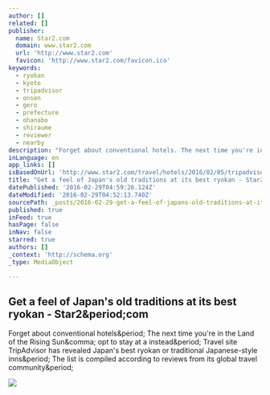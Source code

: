 ```yaml
---
author: []
related: []
publisher:
  name: Star2.com
  domain: www.star2.com
  url: 'http://www.star2.com'
  favicon: 'http://www.star2.com/favicon.ico'
keywords:
  - ryokan
  - kyoto
  - tripadvisor
  - onsen
  - gero
  - prefecture
  - ohanabo
  - shiraume
  - reviewer
  - nearby
description: "Forget about conventional hotels. The next time you're in the Land of the Rising Sun, opt to stay at a instead. Travel site TripAdvisor has revealed Japan's best ryokan or traditional Japanese-style inns. The list is compiled according to reviews from its global travel community."
inLanguage: en
app_links: []
isBasedOnUrl: 'http://www.star2.com/travel/hotels/2016/02/05/tripadvisor-names-japans-best-ryokan/'
title: "Get a feel of Japan's old traditions at its best ryokan - Star2.com"
datePublished: '2016-02-29T04:59:26.124Z'
dateModified: '2016-02-29T04:52:13.740Z'
sourcePath: _posts/2016-02-29-get-a-feel-of-japans-old-traditions-at-its-best-ryokan-st.md
published: true
inFeed: true
hasPage: false
inNav: false
starred: true
authors: []
_context: 'http://schema.org'
_type: MediaObject

---
```

<article style=""><h1>Get a feel of Japan's old traditions at its best ryokan - Star2&amp;period;com</h1><p>Forget about conventional hotels&amp;period; The next time you're in the Land of the Rising Sun&amp;comma; opt to stay at a instead&amp;period; Travel site TripAdvisor has revealed Japan's best ryokan or traditional Japanese-style inns&amp;period; The list is compiled according to reviews from its global travel community&amp;period;</p><img src="http://www1.star2.com/wp-content/uploads/2016/01/str2_cczryokan_Shiraume_chester_1.jpg" /></article>